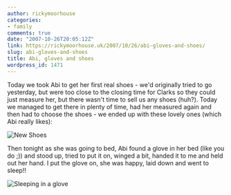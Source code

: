 ```yaml
---
author: rickymoorhouse
categories:
- family
comments: true
date: "2007-10-26T20:05:12Z"
link: https://rickymoorhouse.uk/2007/10/26/abi-gloves-and-shoes/
slug: abi-gloves-and-shoes
title: Abi, gloves and shoes
wordpress_id: 1471
---
```


Today we took Abi to get her first real shoes - we'd originally tried to go yesterday, but were too close to the closing time for Clarks so they could just measure her, but there wasn't time to sell us any shoes (huh?). Today we managed to get there in plenty of time, had her measured again and then had to choose the shoes - we ended up with these lovely ones (which Abi really likes):




![New Shoes](/ricky/images/shoes.png)




Then tonight as she was going to bed, Abi found a glove in her bed (like you do ;)) and stood up, tried to put it on, winged a bit, handed it to me and held out her hand. I put the glove on, she was happy, laid down and went to sleep!!




![Sleeping in a glove](/ricky/images/glove.jpg)
